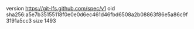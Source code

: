 version https://git-lfs.github.com/spec/v1
oid sha256:a5e7b35155118f0e0e0d6ec461d46fbd6508a2b08863f86e5a86c9f3191a5cc3
size 1493
